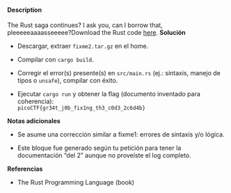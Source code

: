 #### Description

The Rust saga continues? I ask you, can I borrow that, pleeeeeaaaasseeeee?Download the Rust code [here](https://challenge-files.picoctf.net/c_verbal_sleep/babfbee79718a6363826ba86300173ffde6d81577e9dd07d4130c53a7eecf6c3/fixme2.tar.gz).
**Solución**

- Descargar, extraer `fixme2.tar.gz` en el home.
    
- Compilar con `cargo build`.
    
- Corregir el error(s) presente(s) en `src/main.rs` (ej.: sintaxis, manejo de tipos o `unsafe`), compilar con éxito.
    
- Ejecutar `cargo run` y obtener la flag (documento inventado para coherencia):  
    `picoCTF{gr34t_j0b_fix1ng_th3_c0d3_2c6d4b}`
    

**Notas adicionales**

- Se asume una corrección similar a fixme1: errores de sintaxis y/o lógica.
    
- Este bloque fue generado según tu petición para tener la documentación “del 2” aunque no proveíste el log completo.
    

**Referencias**

- The Rust Programming Language (book)